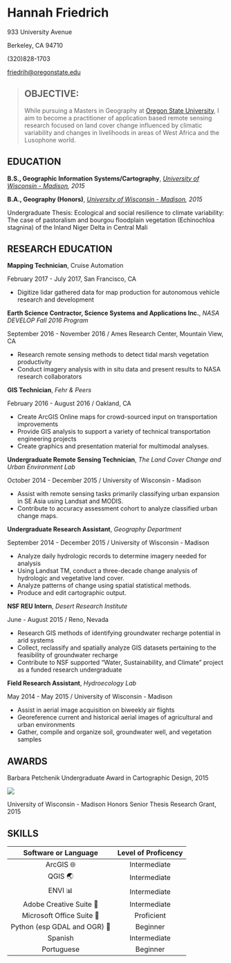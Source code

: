 # Hannah Friedrich

933 University Avenue

Berkeley, CA 94710

(320)828-1703

friedrih@oregonstate.edu

> ## OBJECTIVE: 
>
> While pursuing a Masters in Geography at [Oregon State University][], I aim to become a practitioner of application based remote sensing research focused on land cover change influenced by climatic variability and changes in livelihoods in areas of West Africa and the Lusophone world. 

## EDUCATION

**B.S., Geographic Information Systems/Cartography**, *[University of Wisconsin - Madison][], 2015*

**B.A., Geography (Honors)**, *[University of Wisconsin - Madison][], 2015*

Undergraduate Thesis: Ecological and social resilience to climate variability: The case of pastoralism and bourgou floodplain vegetation (Echinochloa stagnina) of the Inland Niger Delta in Central Mali

## RESEARCH EDUCATION

**Mapping Technician**, Cruise Automation

February 2017 - July 2017, San Francisco, CA

*  Digitize lidar gathered data for map production for autonomous vehicle research and development 

**Earth Science Contractor, Science Systems and Applications Inc.**, *NASA DEVELOP Fall 2016 Program*

September 2016 - November 2016 / Ames Research Center, Mountain View, CA

* Research remote sensing methods to detect tidal marsh vegetation productivity
* Conduct imagery analysis with in situ data and present results to NASA research collaborators

**GIS Technician**, *Fehr & Peers*

February 2016 - August 2016 / Oakland, CA

* Create ArcGIS Online maps for crowd-sourced input on transportation improvements
* Provide GIS analysis to support a variety of technical transportation engineering projects
* Create graphics and presentation material for multimodal analyses.

**Undergraduate Remote Sensing Technician**, *The Land Cover Change and Urban Environment Lab*

October 2014 - December 2015 / University of Wisconsin - Madison

* Assist with remote sensing tasks primarily classifying urban expansion in SE Asia using Landsat and MODIS.
* Contribute to accuracy assessment cohort to analyze classified urban change maps.

**Undergraduate Research Assistant**, *Geography Department*

September 2014 - December 2015 / University of Wisconsin - Madison

* Analyze daily hydrologic records to determine imagery needed for analysis
* Using Landsat TM, conduct a three-decade change analysis of hydrologic and vegetative land cover.
* Analyze patterns of change using spatial statistical methods. 
* Produce and edit cartographic output.

**NSF REU Intern**, *Desert Research Institute*

June - August 2015 / Reno, Nevada

* Research GIS methods of identifying groundwater recharge potential in arid systems 
* Collect, reclassify and spatially analyze GIS datasets pertaining to the feasibility of groundwater recharge
* Contribute to NSF supported “Water, Sustainability, and Climate” project as a funded research undergraduate

**Field Research Assistant**, *Hydroecology Lab*

May 2014 - May 2015 / University of Wisconsin - Madison

* Assist in aerial image acquisition on biweekly air flights
* Georeference current and historical aerial images of agricultural and urban environments
* Gather, compile and organize soil, groundwater well, and vegetation samples

## AWARDS

Barbara Petchenik Undergraduate Award in Cartographic Design, 2015

![](hannahfriedrich.github.io/Friedrich_LandLossMissDelta.jpg)

University of Wisconsin - Madison Honors Senior Thesis Research Grant, 2015

## SKILLS

|        Software or Language        | Level of Proficency |
| :--------------------------------: | :-----------------: |
|   ArcGIS :globe_with_meridians:    |    Intermediate     |
|         QGIS :earth_asia:          |    Intermediate     |
|         ENVI  :bar_chart:          |    Intermediate     |
|    Adobe Creative Suite  :art:     |    Intermediate     |
|  Microsoft Office Suite :scroll:   |     Proficient      |
| Python (esp GDAL and OGR) :dragon: |      Beginner       |
|              Spanish               |    Intermediate     |
|             Portuguese             |      Beginner       |



[University of Wisconsin - Madison]: http://www.wisc.edu/
[Oregon State University]: http://oregonstate.edu/

